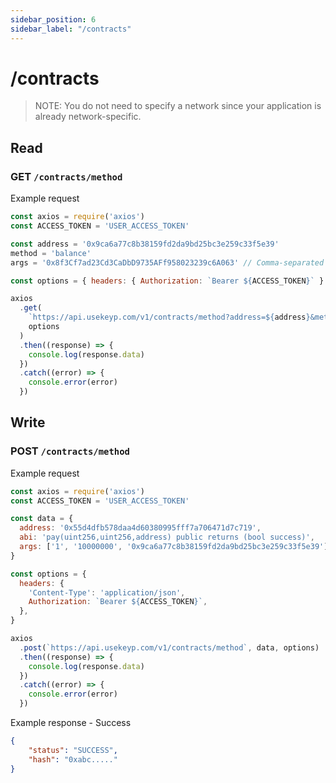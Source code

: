 ```yaml
---
sidebar_position: 6
sidebar_label: "/contracts"
---
```


# /contracts

> NOTE: You do not need to specify a network since your application is already network-specific.

## Read  

### GET `/contracts/method`

Example request

```js
const axios = require('axios')
const ACCESS_TOKEN = 'USER_ACCESS_TOKEN'

const address = '0x9ca6a77c8b38159fd2da9bd25bc3e259c33f5e39'
method = 'balance'
args = '0x8f3Cf7ad23Cd3CaDbD9735AFf958023239c6A063' // Comma-separated list

const options = { headers: { Authorization: `Bearer ${ACCESS_TOKEN}` } }

axios
  .get(
    `https://api.usekeyp.com/v1/contracts/method?address=${address}&method=${method}&args=${args}`,
    options
  )
  .then((response) => {
    console.log(response.data)
  })
  .catch((error) => {
    console.error(error)
  })
```

## Write  

### POST `/contracts/method`

Example request

```js
const axios = require('axios')
const ACCESS_TOKEN = 'USER_ACCESS_TOKEN'

const data = {
  address: '0x55d4dfb578daa4d60380995fff7a706471d7c719',
  abi: 'pay(uint256,uint256,address) public returns (bool success)',
  args: ['1', '10000000', '0x9ca6a77c8b38159fd2da9bd25bc3e259c33f5e39'],
}

const options = {
  headers: {
    'Content-Type': 'application/json',
    Authorization: `Bearer ${ACCESS_TOKEN}`,
  },
}

axios
  .post(`https://api.usekeyp.com/v1/contracts/method`, data, options)
  .then((response) => {
    console.log(response.data)
  })
  .catch((error) => {
    console.error(error)
  })
```

Example response - Success

```json
{
    "status": "SUCCESS",
    "hash": "0xabc....."
}
```